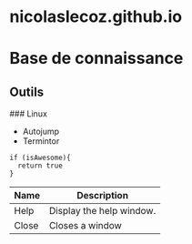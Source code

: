 nicolaslecoz.github.io
======================

# Base de connaissance

## Outils

### Linux

- Autojump
- Termintor

```
if (isAwesome){
  return true
}
```
| Name | Description          |
| ------------- | ----------- |
| Help      | Display the help window.|
| Close     | Closes a window     |
